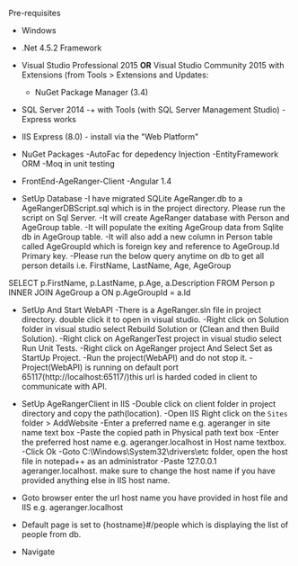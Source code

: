 Pre-requisites

* Windows 
* .Net 4.5.2 Framework
* Visual Studio Professional 2015 **OR** Visual Studio Community 2015
  with Extensions (from Tools > Extensions and Updates:
	- NuGet Package Manager (3.4)
	
* SQL Server 2014 -+ with Tools (with SQL Server Management Studio) - Express works
* IIS Express (8.0) - install via the "Web Platform"

* NuGet Packages
-AutoFac for depedency Injection
-EntityFramework ORM
-Moq in unit testing

* FrontEnd-AgeRanger-Client
-Angular 1.4


* SetUp Database
-I have migrated SQLite AgeRanger.db to a AgeRangerDBScript.sql which is in the project directory. Please run the script on Sql Server.
-It will create AgeRanger database with Person and AgeGroup table.
-It will populate the exiting AgeGroup data from Sqlite db in AgeGroup table.
-It will also add a new column in Person table called AgeGroupId which is foreign key and reference to AgeGroup.Id Primary key.
-Please run the below query anytime on db to get all person details i.e. FirstName, LastName, Age, AgeGroup

SELECT 
 p.FirstName,
 p.LastName, 
 p.Age,
 a.Description
 FROM Person p
INNER JOIN AgeGroup a ON p.AgeGroupId = a.Id

* SetUp And Start WebAPI
-There is a AgeRanger.sln file in project directory. double click it to open in visual studio.
-Right click on Solution folder in visual studio select Rebuild Solution or (Clean and then Build Solution).
-Right click on AgeRangerTest project in visual studio select Run Unit Tests.
-Right click on AgeRanger project And Select Set as StartUp Project.
-Run the project(WebAPI) and do not stop it.
-Project(WebAPI) is running on default port 65117(http://localhost:65117/)this url is harded coded in client to communicate with API.

* SetUp AgeRangerClient in IIS
-Double click on client folder in project directory and copy the path(location).
-Open IIS Right click on the `Sites` folder > AddWebsite 
	-Enter a preferred name e.g. ageranger in site name text box
	-Paste the copied path in Physical path text box
	-Enter the preferred host name e.g. ageranger.localhost in Host name textbox.
	-Click Ok
	-Goto C:\Windows\System32\drivers\etc folder, open the host file in notepad++ as an administrator
	-Paste 127.0.0.1 ageranger.localhost. make sure to change the host name if you have provided anything else in IIS host name.
	
* Goto browser enter the url host name you have provided in host file and IIS e.g. ageranger.localhost
* Default page is set to {hostname}#/people which is displaying the list of people from db.
* Navigate 


